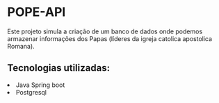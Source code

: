 # POPE-API

 Este projeto simula a criação de um banco de dados onde podemos armazenar informações dos Papas (líderes da igreja catolica apostolica Romana).
 
## Tecnologias utilizadas:
 <li>Java Spring boot</li>
  <li>Postgresql</li>
